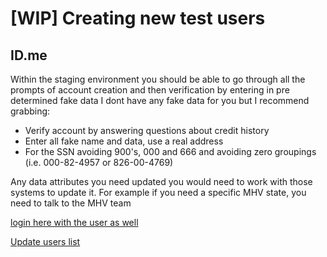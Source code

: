 # [WIP] Creating new test users

## ID.me

Within the staging environment you should be able to go through all the prompts of account creation and then verification by entering in pre determined fake data
I dont have any fake data for you but I recommend grabbing:

- Verify account by answering questions about credit history
- Enter all fake name and data, use a real address
- For the SSN avoiding 900's, 000 and 666 and avoiding zero groupings (i.e. 000-82-4957 or 826-00-4769)

Any data attributes you need updated you would need to work with those systems to update it. For example if you need a specific MHV state, you need to talk to the MHV team

[login here with the user as well](https://sqa.eauth.va.gov/accessva/?cspSelectFor=vhic-ss)

[Update users list](https://github.com/department-of-veterans-affairs/va.gov-team-sensitive/blob/master/products/mobile-app/test-users.md)
